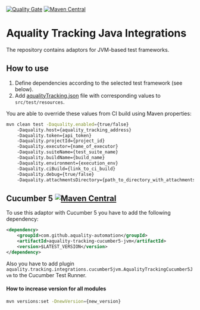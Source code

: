 [![Quality Gate](https://sonarcloud.io/api/project_badges/measure?project=aquality-automation_aquality-tracking-integrations-java&metric=alert_status)](https://sonarcloud.io/dashboard?id=aquality-automation_aquality-tracking-integrations-java)
[![Maven Central](https://maven-badges.herokuapp.com/maven-central/com.github.aquality-automation/aquality-tracking-integrations-core/badge.svg)](https://maven-badges.herokuapp.com/maven-central/com.github.aquality-automation/aquality-tracking-integrations-core)

# Aquality Tracking Java Integrations 

The repository contains adaptors for JVM-based test frameworks.

## How to use

1. Define dependencies according to the selected test framework (see below).
2. Add [aqualityTracking.json](./aquality-tracking-integrations-core/src/main/resources/aqualityTracking.json) file with corresponding values to `src/test/resources`.

You are able to override these values from CI build using Maven properties:

```bash
mvn clean test -Daquality.enabled={true/false} 
    -Daquality.host={aquality_tracking_address}
    -Daquality.token={api_token}
    -Daquality.projectId={project_id}
    -Daquality.executor={name_of_executor}
    -Daquality.suiteName={test_suite_name} 
    -Daquality.buildName={build_name} 
    -Daquality.environment={execution_env} 
    -Daquality.ciBuild={link_to_ci_build} 
    -Daquality.debug={true/false}
    -Daquality.attachmentsDirectory={path_to_directory_with_attachments}
```  

## Cucumber 5 [![Maven Central](https://maven-badges.herokuapp.com/maven-central/com.github.aquality-automation/aquality-tracking-cucumber5-jvm/badge.svg)](https://maven-badges.herokuapp.com/maven-central/com.github.aquality-automation/aquality-tracking-cucumber5-jvm)

To use this adaptor with Cucumber 5 you have to add the following dependency:

```xml
<dependency>
    <groupId>com.github.aquality-automation</groupId>
    <artifactId>aquality-tracking-cucumber5-jvm</artifactId>
    <version>$LATEST_VERSION</version>
</dependency>
```

Also you have to add plugin `aquality.tracking.integrations.cucumber5jvm.AqualityTrackingCucumber5Jvm` to the Cucumber Test Runner. 

#### How to increase version for all modules

```bash
mvn versions:set -DnewVersion={new_version}
``` 